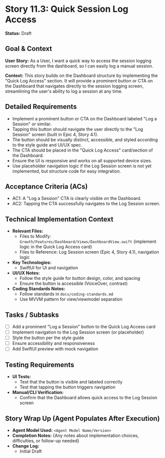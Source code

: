 # Story 11.3: Quick Session Log Access

**Status:** Draft

## Goal & Context

**User Story:**
As a User, I want a quick way to access the session logging screen directly from the dashboard, so I can easily log a manual session.

**Context:**
This story builds on the Dashboard structure by implementing the "Quick Log Access" section. It will provide a prominent button or CTA on the Dashboard that navigates directly to the session logging screen, streamlining the user's ability to log a session at any time.

## Detailed Requirements

- Implement a prominent button or CTA on the Dashboard labeled "Log a Session" or similar.
- Tapping this button should navigate the user directly to the "Log Session" screen (built in Epic 4, Story 4.1).
- The button should be visually distinct, accessible, and styled according to the style guide and UI/UX spec.
- The CTA should be placed in the "Quick Log Access" card/section of the Dashboard.
- Ensure the UI is responsive and works on all supported device sizes.
- Use placeholder navigation logic if the Log Session screen is not yet implemented, but structure code for easy integration.

## Acceptance Criteria (ACs)

- AC1: A "Log a Session" CTA is clearly visible on the Dashboard.
- AC2: Tapping the CTA successfully navigates to the Log Session screen.

## Technical Implementation Context

- **Relevant Files:**
  - Files to Modify: `Growth/Features/Dashboard/Views/DashboardView.swift` (implement logic in the Quick Log Access card)
  - Files to Reference: Log Session screen (Epic 4, Story 4.1), navigation logic
- **Key Technologies:**
  - SwiftUI for UI and navigation
- **UI/UX Notes:**
  - Follow the style guide for button design, color, and spacing
  - Ensure the button is accessible (VoiceOver, contrast)
- **Coding Standards Notes:**
  - Follow standards in `docs/coding-standards.md`
  - Use MVVM pattern for view/viewmodel separation

## Tasks / Subtasks

- [ ] Add a prominent "Log a Session" button to the Quick Log Access card
- [ ] Implement navigation to the Log Session screen (or placeholder)
- [ ] Style the button per the style guide
- [ ] Ensure accessibility and responsiveness
- [ ] Add SwiftUI preview with mock navigation

## Testing Requirements

- **UI Tests:**
  - Test that the button is visible and labeled correctly
  - Test that tapping the button triggers navigation
- **Manual/CLI Verification:**
  - Confirm that the Dashboard allows quick access to the Log Session screen

## Story Wrap Up (Agent Populates After Execution)

- **Agent Model Used:** `<Agent Model Name/Version>`
- **Completion Notes:** {Any notes about implementation choices, difficulties, or follow-up needed}
- **Change Log:**
  - Initial Draft 